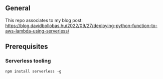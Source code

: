 ## General

This repo associates to my blog post: https://blog.davidbollobas.hu/2022/09/27/deploying-python-function-to-aws-lambda-using-serverless/

## Prerequisites

### Serverless tooling

```Shell
npm install serverless -g
```